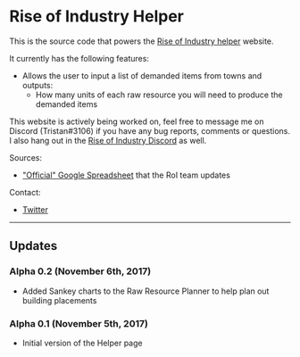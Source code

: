 # Rise of Industry Helper

This is the source code that powers the [Rise of Industry helper](https://3stan.github.io/roihelper/) website.

It currently has the following features:
* Allows the user to input a list of demanded items from towns and outputs:
  * How many units of each raw resource you will need to produce the demanded items

This website is actively being worked on, feel free to message me on Discord (Tristan#3106) if you have any bug reports, comments or questions. I also hang out in the [Rise of Industry Discord](https://discord.gg/Q3XyYGM) as well.

Sources:
* ["Official" Google Spreadsheet](https://docs.google.com/spreadsheets/d/1d--4EFCvWRlK7t-P6cpwiwoG1kpP8ZQc2j4XVbCL-Uw/edit#gid=899845175) that the RoI team updates

Contact:
* [Twitter](https://twitter.com/3_stan)

---

## Updates

### Alpha 0.2 (November 6th, 2017)
* Added Sankey charts to the Raw Resource Planner to help plan out building placements

### Alpha 0.1 (November 5th, 2017)
* Initial version of the Helper page